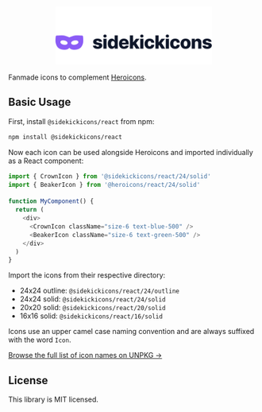 <p align="center">
  <a href="https://heroicons.com" target="_blank">
    <picture>
      <source media="(prefers-color-scheme: dark)" srcset="https://raw.githubusercontent.com/ndri/sidekickicons/HEAD/.github/logo-dark.svg">
      <source media="(prefers-color-scheme: light)" srcset="https://raw.githubusercontent.com/ndri/sidekickicons/HEAD/.github/logo-light.svg">
      <img alt="Heroicons" width="315" height="117" style="max-width: 100%" src="https://raw.githubusercontent.com/ndri/sidekickicons/HEAD/.github/logo-light.svg">
    </picture>
  </a>
</p>

Fanmade icons to complement [Heroicons](https://github.com/tailwindlabs/heroicons).

## Basic Usage

First, install `@sidekickicons/react` from npm:

```sh
npm install @sidekickicons/react
```

Now each icon can be used alongside Heroicons and imported individually as a React component:

```js
import { CrownIcon } from '@sidekickicons/react/24/solid'
import { BeakerIcon } from '@heroicons/react/24/solid'

function MyComponent() {
  return (
    <div>
      <CrownIcon className="size-6 text-blue-500" />
      <BeakerIcon className="size-6 text-green-500" />
    </div>
  )
}
```

Import the icons from their respective directory:

- 24x24 outline: `@sidekickicons/react/24/outline`
- 24x24 solid: `@sidekickicons/react/24/solid`
- 20x20 solid: `@sidekickicons/react/20/solid`
- 16x16 solid: `@sidekickicons/react/16/solid`

Icons use an upper camel case naming convention and are always suffixed with the word `Icon`.

[Browse the full list of icon names on UNPKG &rarr;](https://unpkg.com/browse/@sidekickicons/react/24/outline/)

## License

This library is MIT licensed.
